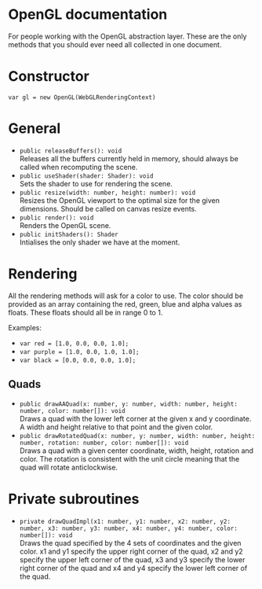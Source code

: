 # OpenGL documentation
For people working with the OpenGL abstraction layer. These are the only methods that you should ever need all collected in one document.

# Constructor
`var gl = new OpenGL(WebGLRenderingContext)`

# General
- `public releaseBuffers(): void`    
Releases all the buffers currently held in memory, should always be called when recomputing the scene.
- `public useShader(shader: Shader): void`    
Sets the shader to use for rendering the scene.
- `public resize(width: number, height: number): void`    
Resizes the OpenGL viewport to the optimal size for the given dimensions. Should be called on canvas resize events.
- `public render(): void`    
Renders the OpenGL scene.
- `public initShaders(): Shader`    
Intialises the only shader we have at the moment.

# Rendering
All the rendering methods will ask for a color to use. The color should be provided as an array containing the red, green, blue and alpha values as floats. These floats should all be in range 0 to 1.    

Examples:    
- `var red = [1.0, 0.0, 0.0, 1.0];`
- `var purple = [1.0, 0.0, 1.0, 1.0];`
- `var black = [0.0, 0.0, 0.0, 1.0];`

## Quads
- `public drawAAQuad(x: number, y: number, width: number, height: number, color: number[]): void`    
Draws a quad with the lower left corner at the given x and y coordinate. A width and height relative to that point and the given color.
- `public drawRotatedQuad(x: number, y: number, width: number, height: number, rotation: number, color: number[]): void`    
Draws a quad with a given center coordinate, width, height, rotation and color. The rotation is consistent with the unit circle meaning that the quad will rotate anticlockwise.


# Private subroutines

-  `private drawQuadImpl(x1: number, y1: number, x2: number, y2: number, x3: number, y3: number, x4: number, y4: number, color: number[]): void`    
Draws the quad specified by the 4 sets of coordinates and the given color. x1 and y1 specify the upper right corner of the quad, x2 and y2 specify the upper left corner of the quad, x3 and y3 specify the lower right corner of the quad and x4 and y4 specify the lower left corner of the quad.

